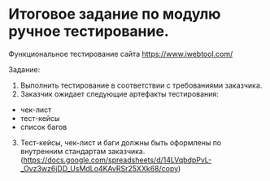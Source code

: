 # Итоговое задание по модулю ручное тестирование.

Функциональное тестирование сайта https://www.iwebtool.com/	

Задание:
1. Выполнить тестирование в соответствии с требованиями заказчика.
2. Заказчик ожидает следующие артефакты тестирования:
- чек-лист
- тест-кейсы
- список багов
3. Тест-кейсы, чек-лист и баги должны быть оформлены по внутренним стандартам заказчика. (https://docs.google.com/spreadsheets/d/14LVqbdpPvL-_Ovz3wz6jDD_UsMdLo4KAvRSr25XXk68/copy)
